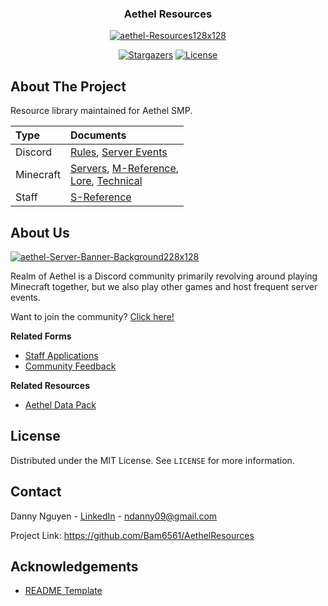 <div align="center">
  <h3>Aethel Resources</h3>
  <a href="https://github.com/Bam6561/AethelResources">
    <img src="https://i.ibb.co/Pwb1d6C/aethel-Resources128x128.png" alt="aethel-Resources128x128">
  </a>
  
  [![Stargazers][stars-shield]][stars-url] [![License][license-shield]][license-url]

</div>

## About The Project

Resource library maintained for Aethel SMP.

| Type | Documents |
|:-----|:----------|
| Discord | [Rules], [Server Events]|
| Minecraft | [Servers], [M-Reference], <br>[Lore], [Technical] |
| Staff | [S-Reference] |

## About Us

<a href="https://discord.gg/FzeC4aC6Tg">
  <img src="https://i.ibb.co/HtpW9g1/aethel-Server-Banner-Background228x128.jpg" alt="aethel-Server-Banner-Background228x128">
</a>

Realm of Aethel is a Discord community primarily revolving around playing Minecraft together, but we also play other games and host frequent server events.

Want to join the community? [Click here!](https://discord.gg/FzeC4aC6Tg)

**Related Forms**
- [Staff Applications](https://forms.gle/bTF5CqPtEsrutmXD6)
- [Community Feedback](https://forms.gle/s3iRyqfKTv6vi4Hq7)

**Related Resources** 
- [Aethel Data Pack](https://github.com/Bam6561/AethelDataPack)

## License

Distributed under the MIT License. See `LICENSE` for more information.

## Contact

Danny Nguyen - [LinkedIn](https://www.linkedin.com/in/ndanny09/) - ndanny09@gmail.com

Project Link: https://github.com/Bam6561/AethelResources

## Acknowledgements

- [README Template](https://github.com/othneildrew/Best-README-Template#prerequisites)

[stars-shield]: https://img.shields.io/github/stars/Bam6561/AethelResources

[stars-url]: https://github.com/Bam6561/AethelResources/stargazers

[license-shield]: https://img.shields.io/github/license/Bam6561/AethelResources

[license-url]: https://github.com/Bam6561/AethelResources/blob/main/LICENSE

[Rules]: https://github.com/Bam6561/AethelResources/blob/main/Documents/Discord/aethelRules.pdf

[Server Events]: https://github.com/Bam6561/AethelResources/blob/main/Documents/Discord/aethelServerEvents.pdf

[Servers]: https://github.com/Bam6561/AethelResources/blob/main/Documents/Minecraft/aethelMinecraftServers.pdf

[M-Reference]: https://github.com/Bam6561/AethelResources/blob/main/Documents/Minecraft/aethelMinecraftReference.pdf

[Lore]: https://github.com/Bam6561/AethelResources/blob/main/Documents/Minecraft/aethelLore.pdf

[Technical]: https://github.com/Bam6561/AethelResources/blob/main/Documents/Minecraft/aethelMinecraftTechnical.pdf

[S-Reference]: https://github.com/Bam6561/AethelResources/blob/main/Documents/Staff/aethelStaffReference.pdf
